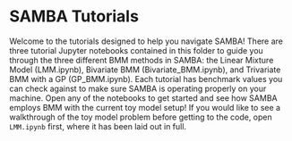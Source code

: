 # SAMBA Tutorials

Welcome to the tutorials designed to help you navigate SAMBA! There are three tutorial Jupyter notebooks contained in this folder to guide you through the three different BMM methods in SAMBA: the Linear Mixture Model (LMM.ipynb), Bivariate BMM (Bivariate_BMM.ipynb), and Trivariate BMM with a GP (GP_BMM.ipynb). Each tutorial has benchmark values you can check against to make sure SAMBA is operating properly on your machine. Open any of the notebooks to get started and see how SAMBA employs BMM with the current toy model setup! If you would like to see a walkthrough of the toy model problem before getting to the code, open `LMM.ipynb` first, where it has been laid out in full. 